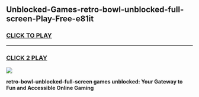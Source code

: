 
## Unblocked-Games-retro-bowl-unblocked-full-screen-Play-Free-e81it
<h3>
<a href="https://premium76.site?title=retro-bowl-unblocked-full-screen&ref=12A">CLICK TO PLAY</a></h3>
<hr>

<h3>
<a href="https://premium76.site?title=retro-bowl-unblocked-full-screen&ref=12A">CLICK 2 PLAY</a>
  
</h3>

<a href="https://premium76.site?title=retro-bowl-unblocked-full-screen&ref=12A"><img src="https://clearcache.store/games.png"></a>


**retro-bowl-unblocked-full-screen games unblocked: Your Gateway to Fun and Accessible Online Gaming**
